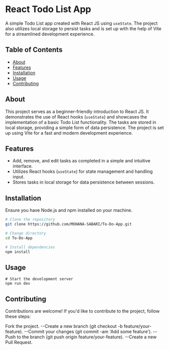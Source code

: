 # React Todo List App

A simple Todo List app created with React JS using `useState`. The project also utilizes local storage to persist tasks and is set up with the help of Vite for a streamlined development experience.

## Table of Contents

- [About](#about)
- [Features](#features)
- [Installation](#installation)
- [Usage](#usage)
- [Contributing](#contributing)

## About

This project serves as a beginner-friendly introduction to React JS. It demonstrates the use of React hooks (`useState`) and showcases the implementation of a basic Todo List functionality. The tasks are stored in local storage, providing a simple form of data persistence. The project is set up using Vite for a fast and modern development experience.

## Features

- Add, remove, and edit tasks as completed in a simple and intuitive interface.
- Utilizes React hooks (`useState`) for state management and handling input.
- Stores tasks in local storage for data persistence between sessions.

## Installation

Ensure you have Node.js and npm installed on your machine.

```bash
# Clone the repository
git clone https://github.com/MOHANA-SABARI/To-Do-App.git

# Change directory
cd To-Do-App

# Install dependencies
npm install

```
## Usage
```
# Start the development server
npm run dev

```
## Contributing
Contributions are welcome! If you'd like to contribute to the project, follow these steps:

Fork the project.
--Create a new branch (git checkout -b feature/your-feature).
--Commit your changes (git commit -am 'Add some feature').
--Push to the branch (git push origin feature/your-feature).
--Create a new Pull Request.
